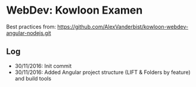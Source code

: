 # WebDev: Kowloon Examen

Best practices from:
https://github.com/AlexVanderbist/kowloon-webdev-angular-nodejs.git

## Log

- 30/11/2016: Init commit
- 30/11/2016: Added Angular project structure (LIFT & Folders by feature) and build tools